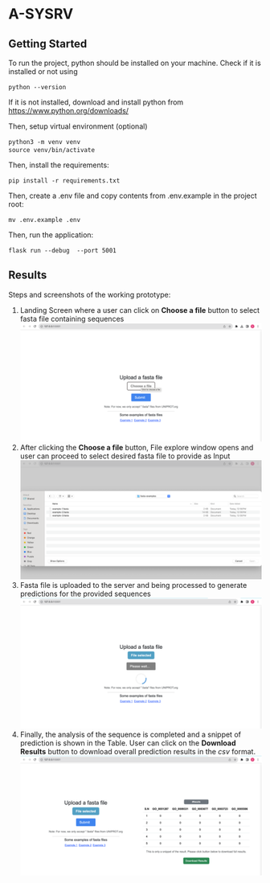 # A-SYSRV

## Getting Started

To run the project, python should be installed on your machine.
Check if it is installed or not using

```
python --version
```

If it is not installed, download and install python from https://www.python.org/downloads/

Then, setup virtual environment (optional)

```
python3 -m venv venv
source venv/bin/activate
```

Then, install the requirements:

```
pip install -r requirements.txt
```

Then, create a .env file and copy contents from .env.example in the project root:

```
mv .env.example .env
```

Then, run the application:

```
flask run --debug  --port 5001
```

## Results

Steps and screenshots of the working prototype:

1. Landing Screen where a user can click on **Choose a file** button to select fasta file containing sequences 
![UI](docs/readme/step1.png?raw=true "UI")
2. After clicking the **Choose a file** button, File explore window opens and user can proceed to select desired fasta file to provide as Input
![UI](docs/readme/step2.png?raw=true "File Select")
3. Fasta file is uploaded to the server and being processed to generate predictions for the provided sequences
![UI](docs/readme/step3.png?raw=true "Processing")
4. Finally, the analysis of the sequence is completed and a snippet of prediction is shown in the Table. User can click on the **Download Results** button to download overall prediction results in the *csv* format.
![UI](docs/readme/step4.png?raw=true "Dispaly")